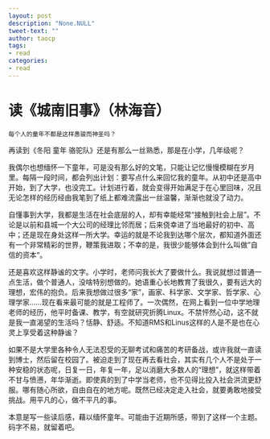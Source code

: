 ```yaml
---
layout: post
description: "None.NULL"
tweet-text: ""
author: taocp
tags:
- read
categories:
- read
---
```

读《城南旧事》（林海音）
=======================
    每个人的童年不都是这样愚骏而神圣吗？

再读到《冬阳 童年 骆驼队》还是有那么一丝熟悉，那是在小学，几年级呢？

我偶尔也想缅怀一下童年，可是没有那么好的文笔，只能让记忆慢慢模糊在岁月里。每隔一段时间，都会列出计划：要写点什么来回忆我的童年。从初中还是高中开始，到了大学，也没完工。计划进行着，就会变得开始满足于在心里回味，况且无论怎样的经历经由我笔到了纸上都难流露出一丝温馨，渐渐也就没了动力。

自懂事到大学，我都是生活在社会底层的人，却有幸能经常“接触到社会上层”。不论是以前和县城一个大公司的经理比邻而居；后来侥幸进了当地最好的初中、高中；还是现在身处这样一所大学。幸运的就是不论我到达哪个层次，都知道外面还有一个非常精彩的世界，鞭策我进取；不幸的是，我很少能够体会到什么叫做”自信的资本“。

还是喜欢这样静谧的文字。小学时，老师问我长大了要做什么。我说就想过普通一点生活，做个普通人，没啥特别想做的。她语重心长地教育了我很久，要有远大的理想，宏伟的抱负。后来我想做过很多“家”，画家、科学家、文学家、哲学家、心理学家……现在看来最可能的就是工程师了。一次偶然，在网上看到一位中学地理老师的经历，他平时备课、教学，有空就研究折腾Linux。不禁怦然心动，这不就是我一直渴望的生活吗？恬静、舒适。不知道RMS和Linus这样的人是不是也在心灵上享受着这种静谧？

如果不是大学里各种令人无法忍受的无聊考试和痛苦的考研备战，或许我就一直读到博士，然后留在校园了。被迫走到了现在再去看社会，其实有几个人不是处于一种安稳的状态呢，日复一日，年复一年，足以消磨大多数人的“理想”，就这样带着不甘与愤懑，年华渐逝。即使真的到了中学当老师，也不见得比投入社会洪流更舒服。哪有随心所欲，自由自在的地方呢。既然已经决定走入社会，就要勇敢地接受挑战。用平凡的心，做不平凡的事。

本意是写一些读后感，藉以缅怀童年。可能由于近期所感，带到了这样一个主题。码字不易，就留着吧。
